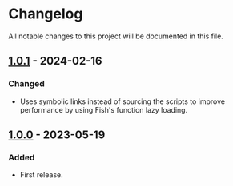 # Changelog
All notable changes to this project will be documented in this file.

## [1.0.1] - 2024-02-16
### Changed
- Uses symbolic links instead of sourcing the scripts to improve
  performance by using Fish's function lazy loading.

## [1.0.0] - 2023-05-19
### Added
- First release.

[1.0.1]: https://github.com/lumynou5/homeshick.fish/releases/tag/v1.0.1
[1.0.0]: https://github.com/lumynou5/homeshick.fish/releases/tag/v1.0.0
